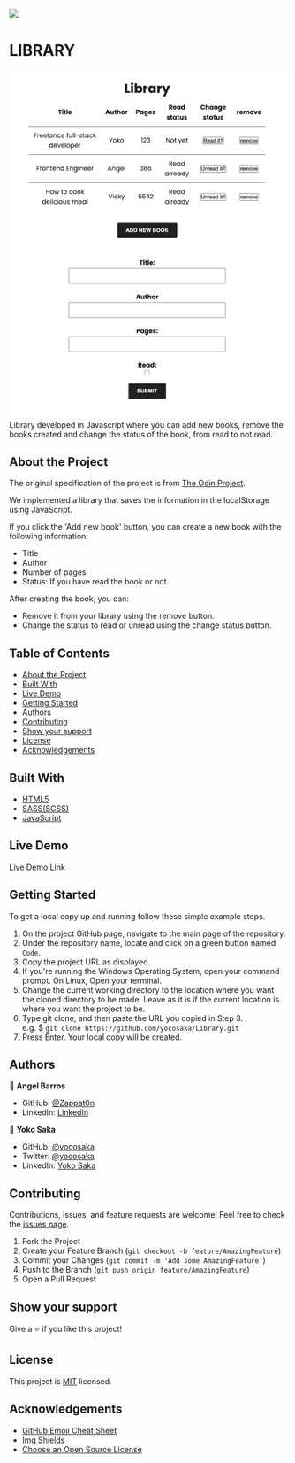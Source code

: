 ![](https://img.shields.io/badge/Microverse-blueviolet)
# LIBRARY
![Top Page Screenshot](./screenshot.png)
Library developed in Javascript where you can add new books, remove the books created and change the status of the book, from read to not read.


## About the Project

The original specification of the project is from [The Odin Project](https://www.theodinproject.com/courses/javascript/lessons/library).

We implemented a library that saves the information in the localStorage using JavaScript.

If you click the 'Add new book' button, you can create a new book with the following information:
- Title
- Author
- Number of pages
- Status: If you have read the book or not.

After creating the book, you can:
- Remove it from your library using the remove button.
- Change the status to read or unread using the change status button.

## Table of Contents

* [About the Project](#about-the-project)
* [Built With](#built-with)
* [Live Demo](#live-demo)
* [Getting Started](#getting-started)
* [Authors](#authors)
* [Contributing](#contributing)
* [Show your support](#show-your-support)
* [License](#license)
* [Acknowledgements](#acknowledgements)

## Built With

* [HTML5](https://en.wikipedia.org/wiki/HTML5)
* [SASS(SCSS)](https://sass-lang.com/)
* [JavaScript](https://en.wikipedia.org/wiki/JavaScript)

## Live Demo

[Live Demo Link](https://yocosaka.github.io)


## Getting Started

To get a local copy up and running follow these simple example steps.

1. On the project GitHub page, navigate to the main page of the repository.
2. Under the repository name, locate and click on a green button named `Code`.
3. Copy the project URL as displayed.
4. If you're running the Windows Operating System, open your command prompt. On Linux, Open your terminal.
5. Change the current working directory to the location where you want the cloned directory to be made. Leave as it is if the current location is where you want the project to be.
6. Type git clone, and then paste the URL you copied in Step 3. <br>
e.g. $ `git clone https://github.com/yocosaka/Library.git`
7. Press Enter. Your local copy will be created.


## Authors

👤 **Angel Barros**

- GitHub: [@Zappat0n](https://github.com/Zappat0n)
- LinkedIn: [LinkedIn](https://www.linkedin.com/in/angel-barros/)


👤 **Yoko Saka**

- GitHub: [@yocosaka](https://github.com/yocosaka)
- Twitter: [@yocosaka](https://twitter.com/yocosaka)
- LinkedIn: [Yoko Saka](https://www.linkedin.com/in/yokosaka)


## Contributing

Contributions, issues, and feature requests are welcome!
Feel free to check the [issues page](../../issues).

1. Fork the Project
2. Create your Feature Branch (`git checkout -b feature/AmazingFeature`)
3. Commit your Changes (`git commit -m 'Add some AmazingFeature'`)
4. Push to the Branch (`git push origin feature/AmazingFeature`)
5. Open a Pull Request


## Show your support

Give a ⭐️ if you like this project!


## License

This project is [MIT](./LICENSE) licensed.


## Acknowledgements
* [GitHub Emoji Cheat Sheet](https://www.webpagefx.com/tools/emoji-cheat-sheet)
* [Img Shields](https://shields.io)
* [Choose an Open Source License](https://choosealicense.com)
